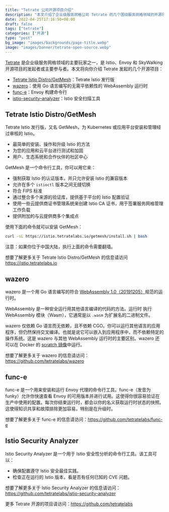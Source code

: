 ```yaml
---
title: "Tetrate 公司开源项目介绍"
description: "本文介绍了企业级服务网格公司 Tetrate 的几个围绕服务网格领域的开源项目。"
date: 2022-04-25T17:16:50+08:00
draft: false
tags: ["tetrate"]
categories: ["开源"]
type: "post"
bg_image: "images/backgrounds/page-title.webp"
image: "images/banner/tetrate-open-source.webp"
---
```


[Tetrate](https://tetrate.io) 是企业级服务网格领域的主要玩家之一，是 Istio、Envoy 和 SkyWalking 开源项目的发起者或主要参与者。本文将向你介绍 Tetrate 发起的几个开源项目：

- [Tetrate Istio Distro/GetMesh](https://github.com/tetratelabs/getmesh)：Tetrate Istio 发行版
- [wazero](https://github.com/tetratelabs/wazero)：使用 Go 语言编写的无需平依赖性的 WebAssembly 运行时
- [func-e](https://github.com/tetratelabs/func-e)：Envoy 构建命令行
- [istio-security-analyzer](https://github.com/tetratelabs/istio-security-analyzer)：Istio 安全扫描工具

## Tetrate Istio Distro/GetMesh

Tetrate Istio 发行版，又名 GetMesh，为 Kubernetes 或应用平台安装和管理经过审核的 Istio。

- 最简单的安装、操作和升级 Istio 的方法
- 为您的应用和云平台进行测试和加固
- 用户、生态系统和合作伙伴的社区中心

GetMesh 是一个命令行工具，你可以用它来：

- 强制获取 Istio 的认证版本，并只允许安装 Istio 的兼容版本
- 允许在多个 `istioctl` 版本之间无缝切换
- 符合 FIPS 标准
- 通过整合多个来源的验证库，提供基于平台的 Istio 配置验证
- 使用一些云提供商证书管理系统来创建 Istio CA 证书，用于签署服务网格管理工作负载
- 提供附加的与云提供商多个集成点

使用下面的命令就可以安装 GetMesh：

```bash
curl -sL https://istio.tetratelabs.io/getmesh/install.sh | bash
```

注意：如果你位于中国大陆，执行上面的命令需要翻墙。

想要了解更多关于 Tetrate Istio Distro/GetMesh 的信息请访问 <https://istio.tetratelabs.io>

## wazero

wazero 是一个用 Go 语言编写的符合 [WebAssembly 1.0（20191205）](https://www.w3.org/TR/2019/REC-wasm-core-1-20191205/)规范的运行时。

WebAssembly 是一种安全运行用其他语言编译的代码的方法。运行时
执行 WebAssembly 模块（Wasm），它通常是以 `.wasm` 为扩展名的二进制文件。

wazero 仅依赖 Go 语言而无依赖，且不依赖 CGO。你可以运行其他语言的应用程序，但仍然保持交叉编译。也就是说它可以嵌入到应用程序中，而不依赖特定的操作系统。这是 wazero 与其他 WebAssembly 运行时的主要区别。wazero 还可以在 Docker 的 [scratch 镜像](https://docs.docker.com/develop/develop-images/baseimages/#create-a-simple-parent-image-using-scratch)中运行。 

想要了解更多关于 wazero 的信息请访问：<https://github.com/tetratelabs/wazero>

## func-e

func-e 是一个用来安装和运行 Envoy 代理的命令行工具。func-e（发音为funky）允许你快速查看 Envoy 的可用版本并进行试用。这使得你很容易验证在生产中使用的配置。每次你结束运行时，都会以你的名义获取运行时状态的快照。这使得知识共享和故障排除更加容易，特别是在升级时。

想要了解更多关于 func-e 的信息请访问：<https://github.com/tetratelabs/func-e>

## Istio Security Analyzer

Istio Security Analyzer 是一个用于 Istio 安全性分析的命令行工具。该工具可以：

- 确保配置遵守 Istio 安全最佳实践。
- 检查正在运行的 Istio 版本，看是否有任何已知的 CVE 问题。

想要了解更多关于 Istio Security Analyzer 的信息请访问：<https://github.com/tetratelabs/istio-security-analyzer>

更多 Tetrate 开源的项目请访问：<https://github.com/tetratelabs>
